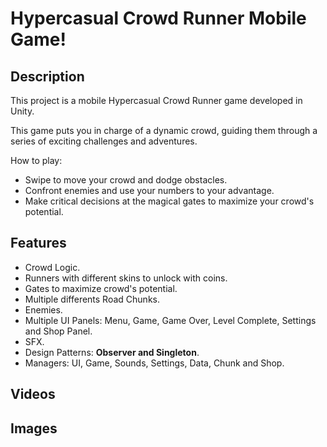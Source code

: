 # Hypercasual Crowd Runner Mobile Game!
## Description
This project is a mobile Hypercasual Crowd Runner game developed in Unity. 

This game puts you in charge of a dynamic crowd, guiding them through a series of exciting challenges and adventures.

How to play:
- Swipe to move your crowd and dodge obstacles.
- Confront enemies and use your numbers to your advantage.
- Make critical decisions at the magical gates to maximize your crowd's potential.

## Features
 -  Crowd Logic.
 -  Runners with different skins to unlock with coins.
 -  Gates to maximize crowd's potential.
 -  Multiple differents Road Chunks.
 -  Enemies.
 -  Multiple UI Panels: Menu, Game, Game Over, Level Complete, Settings and Shop Panel.
 -  SFX.
 -  Design Patterns: **Observer and Singleton**.
 -  Managers: UI, Game, Sounds, Settings, Data, Chunk and Shop.

## Videos



## Images

